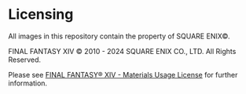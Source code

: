 # Licensing
All images in this repository contain the property of SQUARE ENIX©.

FINAL FANTASY XIV © 2010 - 2024 SQUARE ENIX CO., LTD. All Rights Reserved.

Please see [FINAL FANTASY® XIV - Materials Usage License](https://support.na.square-enix.com/rule.php?id=5382&tag=authc) for further information.
